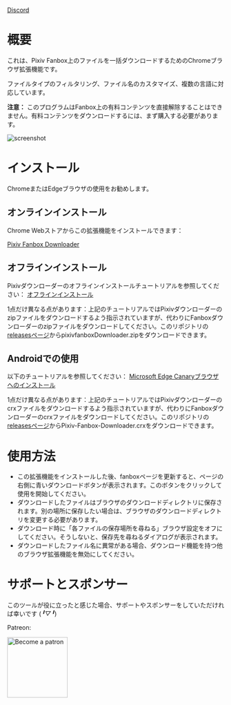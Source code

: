 [Discord](https://discord.gg/u4wVMy7xJM)

# 概要

これは、Pixiv Fanbox上のファイルを一括ダウンロードするためのChromeブラウザ拡張機能です。

ファイルタイプのフィルタリング、ファイル名のカスタマイズ、複数の言語に対応しています。

**注意：** このプログラムはFanbox上の有料コンテンツを直接解除することはできません。有料コンテンツをダウンロードするには、まず購入する必要があります。

![screenshot](screenshot/ui-2.png)

# インストール

ChromeまたはEdgeブラウザの使用をお勧めします。

## オンラインインストール

Chrome Webストアからこの拡張機能をインストールできます：

[Pixiv Fanbox Downloader](https://chrome.google.com/webstore/detail/pixiv-fanbox-downloader/ihnfpdchjnmlehnoeffgcbakfmdjcckn)

## オフラインインストール

Pixivダウンローダーのオフラインインストールチュートリアルを参照してください：
[オフラインインストール](https://xuejianxianzun.github.io/PBDWiki/#/en/OfflineInstallation)

1点だけ異なる点があります：上記のチュートリアルではPixivダウンローダーのzipファイルをダウンロードするよう指示されていますが、代わりにFanboxダウンローダーのzipファイルをダウンロードしてください。このリポジトリの[releasesページ](https://github.com/xuejianxianzun/PixivFanboxDownloader/releases)からpixivfanboxDownloader.zipをダウンロードできます。

## Androidでの使用

以下のチュートリアルを参照してください：
[Microsoft Edge Canaryブラウザへのインストール](https://xuejianxianzun.github.io/PBDWiki/#/en/MicrosoftEdgeCanary)

1点だけ異なる点があります：上記のチュートリアルではPixivダウンローダーのcrxファイルをダウンロードするよう指示されていますが、代わりにFanboxダウンローダーのcrxファイルをダウンロードしてください。このリポジトリの[releasesページ](https://github.com/xuejianxianzun/PixivFanboxDownloader/releases)からPixiv-Fanbox-Downloader.crxをダウンロードできます。

# 使用方法

- この拡張機能をインストールした後、fanboxページを更新すると、ページの右側に青いダウンロードボタンが表示されます。このボタンをクリックして使用を開始してください。
- ダウンロードしたファイルはブラウザのダウンロードディレクトリに保存されます。別の場所に保存したい場合は、ブラウザのダウンロードディレクトリを変更する必要があります。
- ダウンロード時に「各ファイルの保存場所を尋ねる」ブラウザ設定をオフにしてください。そうしないと、保存先を尋ねるダイアログが表示されます。
- ダウンロードしたファイル名に異常がある場合、ダウンロード機能を持つ他のブラウザ拡張機能を無効にしてください。

# サポートとスポンサー

このツールが役に立ったと感じた場合、サポートやスポンサーをしていただければ幸いです (*╹▽╹*)

Patreon:

<a href='https://www.patreon.com/xuejianxianzun'><img src='https://c5.patreon.com/external/logo/become_a_patron_button.png' alt='Become a patron' width='140px' /></a>
